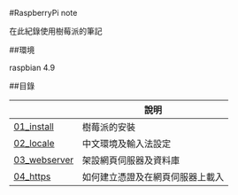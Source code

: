 #RaspberryPi note


在此紀錄使用樹莓派的筆記

##環境

raspbian 4.9

##目錄

|                                            |說明                                         |
|--------------------------------------------|---------------------------------------------|
|[01_install](01_install/)                   |樹莓派的安裝                                 |
|[02_locale](02_locale/)                     |中文環境及輸入法設定                         |
|[03_webserver](03_webserver/)               |架設網頁伺服器及資料庫                       |
|[04_https](04_https/)                       |如何建立憑證及在網頁伺服器上載入             |